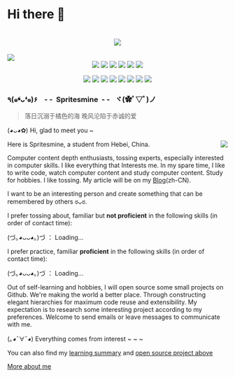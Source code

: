 # Hi there 👋 

  <!-- 动态打字效果 -->
  <h1 align="center">
    <a href=“https://qisansui.cn/">
      <img src="https://readme-typing-svg.herokuapp.com/?lines=fmt.Println(%22Hope%20you%20happy%20everyday%22);&center=true&size=19">
    </a>
  </h1>

  <!-- 展示图 -->
  <img src="https://cdn.jsdelivr.net/gh/Spritesmine/Spritesmine/assets/images/header.png"/>

  <!-- 个人资料徽标 -->
  <div align="center">
    <a href="https://qisansui.cn/"><img src="https://img.shields.io/badge/name-QISANSUI-orange?style=flat-square&logo=Analogue"></a>
    <a href="https://github.com/Spritesmine"><img src="https://img.shields.io/badge/🇨🇳_Live_In-💖_China-e60000?style=flat-square"></a>
    <a href="https://github.com/Spritesmine"><img src="https://img.shields.io/badge/🤣_Language-汉语、English-pink?style=flat-square"></a>
    <a href="https://github.com/Spritesmine"><img src="https://img.shields.io/badge/IDE-Visual_Studio_Code-007ACC?style=flat-square&logo=devbox"></a>
    <a href="https://github.com/Spritesmine"><img src="https://img.shields.io/badge/OS-Windows、Linux-deepskyblue?style=flat-square&logo=binance"></a>
    <a href=“https://qisansui.cn/"><img src="https://img.shields.io/badge/Blog-QISANSUI.CN-339933?style=flat-square&logo=appveyor"></a>
  
  <!-- 独立徽标 -->
  [![](https://visitor-badge.laobi.icu/badge?page_id=spritesmine.spritesmine)]() 
  [![](https://data.jsdelivr.com/v1/package/gh/Spritesmine/Spritesmine/badge)]() 
  [![](https://img.shields.io/badge/t.me-@QISANSUI-goldenrod?style=flat&logo=telegram)]() 
    <a href="mailto:sansuishushu@gmail.com"><img src="https://img.shields.io/badge/Gmail-sansuishushu@gmail.com-springgreen?style=flat&logo=gmail&link=mailto:sansuishushu@gmail.com"></a>
    <a href="https://web.vip.miui.com/page/info/mio/mio/homePage?uid=1050510190"><img src="https://img.shields.io/badge/Xiaomi-小米-orange?style=flat-square&logo=Xiaomi"></a>
    <a href="https://space.bilibili.com/91371045"><img src="https://img.shields.io/badge/bilibili-B%E7%AB%99-ff69b4?style=flat-square&logo=bilibili"></a>
    <a href="https://zhihu.com/people/Spritesmine"><img src="https://img.shields.io/badge/zhihu-知乎-blue?style=flat-square&logo=zhihu"></a>
  [![](https://cdn.rawgit.com/sindresorhus/awesome/d7305f38d29fed78fa85652e3a63e154dd8e8829/media/badge.svg)]() 
  </div>

<!-- 主文 -->

### ٩(๑❛ᴗ❛๑)۶&nbsp;&nbsp;&nbsp;&nbsp;- -&nbsp;&nbsp;Spritesmine&nbsp;&nbsp;- -&nbsp;&nbsp;&nbsp;ヾ(✿ﾟ▽ﾟ)ノ

> 落日沉溺于橘色的海 晚风沦陷于赤诚的爱

(◕ᴗ◕✿) Hi, glad to meet you ~

<a href="#">
  <img align="right" src="https://github-readme-stats.vercel.app/api/top-langs/?username=Spritesmine&layout=compact">
</a>

Here is Spritesmine, a student from Hebei, China.

Computer content depth enthusiasts, tossing experts, especially interested in computer skills. I like everything that Interests me. In my spare time, I like to write code, watch computer content and study computer content. Study for hobbies. I like tossing. My article will be on my [Blog](https://qisansui.cn)(zh-CN).

I want to be an interesting person and create something that can be remembered by others ಠᴗಠ.

I prefer tossing about, familiar but <b>not proficient</b> in the following skills (in order of contact time):

(づ｡◕ᴗᴗ◕｡)づ ： Loading...

I prefer practice, familiar <b>proficient</b> in the following skills (in order of contact time):

(づ｡◕ᴗᴗ◕｡)づ ： Loading...

Out of self-learning and hobbies, I will open source some small projects on Github. We're making the world a better place. Through constructing elegant hierarchies for maximum code reuse and extensibility. My expectation is to research some interesting project according to my preferences. Welcome to send emails or leave messages to communicate with me.

(｡◕ˇ∀ˇ◕) Everything comes from interest ~ ~ ~ 

 You can also find my [learning summary](https://www.qisansui.cn) and [open source project above](https://github.com/Spritesmine/)

[More about me](https://qisansui.cn) 


